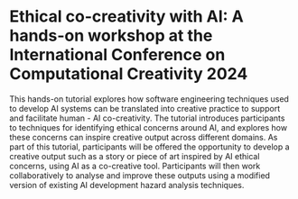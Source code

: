 # Ethical co-creativity with AI: A hands-on workshop at the International Conference on Computational Creativity 2024

This hands-on tutorial explores how software engineering techniques used to develop AI systems can be translated into creative practice to support and facilitate human - AI co-creativity. The tutorial introduces participants to techniques for identifying ethical concerns around AI, and explores how these concerns can inspire creative output across different domains. As part of this tutorial, participants will be offered the opportunity to develop a creative output such as a story or piece of art inspired by AI ethical concerns, using AI as a co-creative tool. Participants will then work collaboratively to analyse and improve these outputs using a modified version of existing AI development hazard analysis techniques. 
